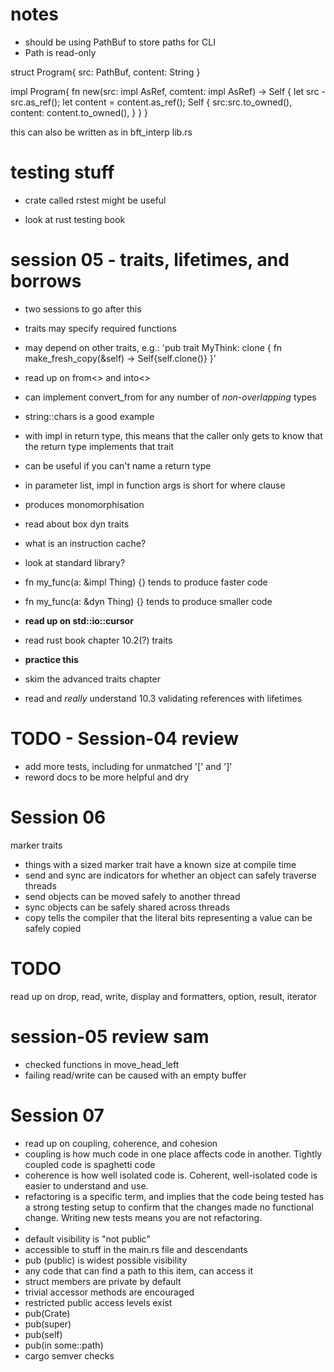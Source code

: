 # notes

- should be using PathBuf to store paths for CLI
- Path is read-only

struct Program{
    src: PathBuf,
    content: String
}

impl Program{
    fn new(src: impl AsRef<Path>, comtent: impl AsRef<str>) -> Self {
        let src - src.as_ref();
        let content = content.as_ref();
        Self {
            src:src.to_owned(),
            content: content.to_owned(),
        }
    }
}

this can also be written as in bft_interp lib.rs

# testing stuff

- crate called rstest might be useful

- look at rust testing book


# session 05 - traits, lifetimes, and borrows
- two sessions to go after this
- traits may specify required functions
- may depend on other traits, e.g.:
'pub trait MyThink: clone {
    fn make_fresh_copy(&self) -> Self{self.clone()}
}'
- read up on from<> and into<>
- can implement convert_from for any number of _non-overlapping_ types
- string::chars is a good example
- with impl in return type, this means that the caller only gets to know that the return type implements that trait
- can be useful if you can't name a return type
- in parameter list, impl in function args is short for where clause
- produces monomorphisation
- read about box dyn traits
- what is an instruction cache?
- look at standard library?
- fn my_func(a: &impl Thing) {} tends to produce faster code
- fn my_func(a: &dyn Thing) {} tends to produce smaller code

- **read up on std::io::cursor**
- read rust book chapter 10.2(?) traits
- **practice this**
- skim the advanced traits chapter
- read and *really* understand 10.3 validating references with lifetimes

# TODO - Session-04 review
- add more tests, including for unmatched '[' and ']'
- reword docs to be more helpful and dry

# Session 06
marker traits
- things with a sized marker trait have a known size at compile time
- send and sync are indicators for whether an object can safely traverse threads
- send objects can be moved safely to another thread
- sync objects can be safely shared across threads
- copy tells the compiler that the literal bits representing a value can be safely copied

# TODO
read up on drop, read, write, display and formatters, option, result, iterator

# session-05 review sam
- checked functions in move_head_left
- failing read/write can be caused with an empty buffer

# Session 07
- read up on coupling, coherence, and cohesion
- coupling is how much code in one place affects code in another. Tightly coupled code is spaghetti code
- coherence is how well isolated code is. Coherent, well-isolated code is easier to understand and use.
- refactoring is a specific term, and implies that the code being tested has a strong testing setup to confirm that the changes made no functional change. Writing new tests means you are not refactoring.
- 
- default visibility is "not public"
- accessible to stuff in the main.rs file and descendants
- pub (public) is widest possible visibility
- any code that can find a path to this item, can access it
- struct members are private by default
- trivial accessor methods are encouraged
- restricted public access levels exist
- pub(Crate)
- pub(super)
- pub(self)
- pub(in some::path)
- cargo semver checks